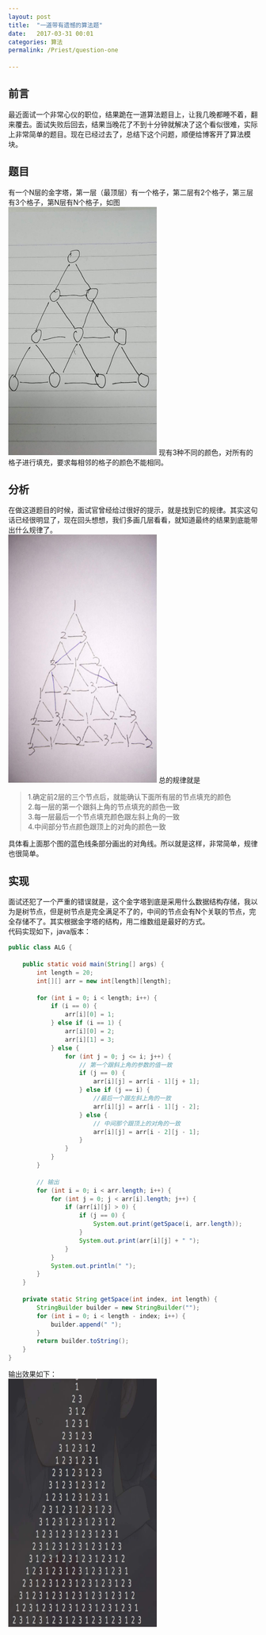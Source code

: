 ```yaml
---
layout: post  
title:  "一道带有遗憾的算法题"  
date:   2017-03-31 00:01  
categories: 算法  
permalink: /Priest/question-one

---
```


## 前言  
最近面试一个非常心仪的职位，结果跪在一道算法题目上，让我几晚都睡不着，翻来覆去。面试失败后回去，结果当晚花了不到十分钟就解决了这个看似很难，实际上非常简单的题目。现在已经过去了，总结下这个问题，顺便给博客开了算法模块。  

## 题目
有一个N层的金字塔，第一层（最顶层）有一个格子，第二层有2个格子，第三层有3个格子，第N层有N个格子，如图  
<img src="../img/2018/2018040101.jpg" height="500" width="300" />
现有3种不同的颜色，对所有的格子进行填充，要求每相邻的格子的颜色不能相同。  

## 分析
在做这道题目的时候，面试官曾经给过很好的提示，就是找到它的规律。其实这句话已经很明显了，现在回头想想，我们多画几层看看，就知道最终的结果到底能带出什么规律了。  
<img src="../img/2018/2018040103.jpg" height="500" width="300" />
总的规律就是  
> 1.确定前2层的三个节点后，就能确认下面所有层的节点填充的颜色  
> 2.每一层的第一个跟斜上角的节点填充的颜色一致  
> 3.每一层最后一个节点填充颜色跟左斜上角的一致  
> 4.中间部分节点颜色跟顶上的对角的颜色一致  

具体看上面那个图的蓝色线条部分画出的对角线。所以就是这样，非常简单，规律也很简单。  

## 实现
面试还犯了一个严重的错误就是，这个金字塔到底是采用什么数据结构存储，我以为是树节点，但是树节点是完全满足不了的，中间的节点会有N个关联的节点，完全存储不了。其实根据金字塔的结构，用二维数组是最好的方式。  
代码实现如下，java版本：  

```java
public class ALG {

    public static void main(String[] args) {
        int length = 20;
        int[][] arr = new int[length][length];

        for (int i = 0; i < length; i++) {
            if (i == 0) {
                arr[i][0] = 1;
            } else if (i == 1) {
                arr[i][0] = 2;
                arr[i][1] = 3;
            } else {
                for (int j = 0; j <= i; j++) {
                    // 第一个跟斜上角的参数的值一致
                    if (j == 0) {
                        arr[i][j] = arr[i - 1][j + 1];
                    } else if (j == i) {
                        //最后一个跟左斜上角的一致
                        arr[i][j] = arr[i - 1][j - 2];
                    } else {
                        // 中间那个跟顶上的对角的一致
                        arr[i][j] = arr[i - 2][j - 1];
                    }
                }
            }
        }

        // 输出
        for (int i = 0; i < arr.length; i++) {
            for (int j = 0; j < arr[i].length; j++) {
                if (arr[i][j] > 0) {
                    if (j == 0) {
                        System.out.print(getSpace(i, arr.length));
                    }
                    System.out.print(arr[i][j] + " ");
                }
            }
            System.out.println(" ");
        }
    }

    private static String getSpace(int index, int length) {
        StringBuilder builder = new StringBuilder("");
        for (int i = 0; i < length - index; i++) {
            builder.append(" ");
        }
        return builder.toString();
    }
}
```

输出效果如下：  
<img src="../img/2018/2018040102.jpg" height="500" width="300" />
